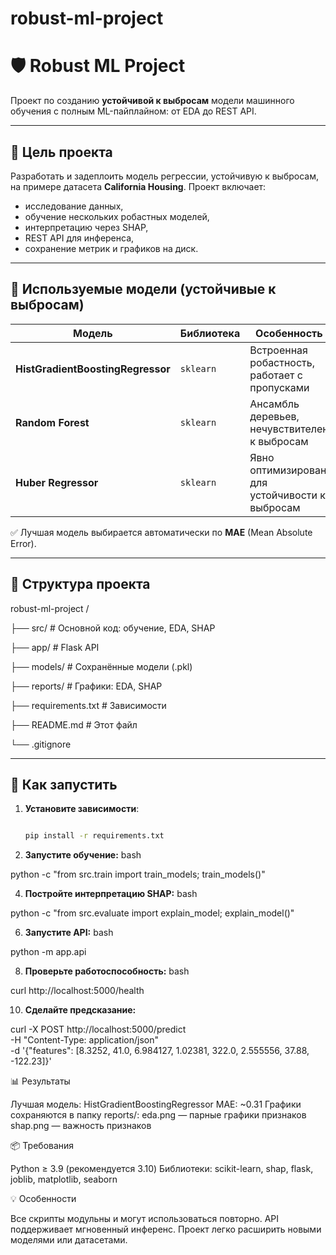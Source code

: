 # robust-ml-project
# 🛡️ Robust ML Project

Проект по созданию **устойчивой к выбросам** модели машинного обучения с полным ML-пайплайном: от EDA до REST API.

---

## 🎯 Цель проекта

Разработать и задеплоить модель регрессии, устойчивую к выбросам, на примере датасета **California Housing**. Проект включает:
- исследование данных,
- обучение нескольких робастных моделей,
- интерпретацию через SHAP,
- REST API для инференса,
- сохранение метрик и графиков на диск.

---

## 🧠 Используемые модели (устойчивые к выбросам)

| Модель | Библиотека | Особенность |
|--------|-----------|-------------|
| **HistGradientBoostingRegressor** | `sklearn` | Встроенная робастность, работает с пропусками |
| **Random Forest** | `sklearn` | Ансамбль деревьев, нечувствителен к выбросам |
| **Huber Regressor** | `sklearn` | Явно оптимизирован для устойчивости к выбросам |

✅ Лучшая модель выбирается автоматически по **MAE** (Mean Absolute Error).

---

## 📂 Структура проекта

robust-ml-project
/

├── src/ # Основной код: обучение, EDA, SHAP

├── app/ # Flask API

├── models/ # Сохранённые модели (.pkl)

├── reports/ # Графики: EDA, SHAP

├── requirements.txt # Зависимости

├── README.md # Этот файл

└── .gitignore

---

## 🚀 Как запустить

1. **Установите зависимости**:
   ```bash
   
   pip install -r requirements.txt

2. **Запустите обучение:**
bash

python -c "from src.train import train_models; train_models()"

4. **Постройте интерпретацию SHAP:**
bash

python -c "from src.evaluate import explain_model; explain_model()"

6. **Запустите API:**
bash

python -m app.api

8. **Проверьте работоспособность:**
bash

curl http://localhost:5000/health

10. **Сделайте предсказание:**

curl -X POST http://localhost:5000/predict \
  -H "Content-Type: application/json" \
  -d '{"features": [8.3252, 41.0, 6.984127, 1.02381, 322.0, 2.555556, 37.88, -122.23]}'

📊 Результаты

Лучшая модель: HistGradientBoostingRegressor
MAE: ~0.31
Графики сохраняются в папку reports/:
eda.png — парные графики признаков
shap.png — важность признаков

📦 Требования

Python ≥ 3.9 (рекомендуется 3.10)
Библиотеки: scikit-learn, shap, flask, joblib, matplotlib, seaborn

💡 Особенности

Все скрипты модульны и могут использоваться повторно.
API поддерживает мгновенный инференс.
Проект легко расширить новыми моделями или датасетами.

